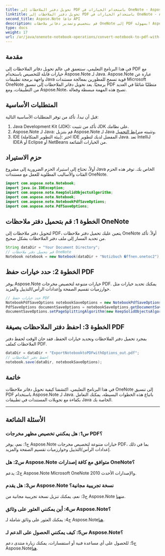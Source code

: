 ```yaml
---
title: تحويل دفتر الملاحظات إلى PDF باستخدام الخيارات في OneNote - Aspose.Note
linktitle: تحويل دفتر الملاحظات إلى PDF باستخدام الخيارات في OneNote - Aspose.Note
second_title: Aspose.Note جافا API
description: قم بتخصيص وتصدير دفاتر ملاحظات OneNote إلى PDF بسهولة! Aspose.Note لـ Java يتعامل مع الرفع الثقيل. دليل خطوة بخطوة متضمن! #OneNote #Java #Aspose
type: docs
weight: 17
url: /ar/java/onenote-notebook-operations/convert-notebook-to-pdf-with-options/
---
```

## مقدمة

في هذا البرنامج التعليمي، سنتعمق في عالم تحويل دفاتر الملاحظات إلى PDF مع خيارات قابلة للتخصيص باستخدام Aspose.Note لـ Java. Aspose.Note عبارة عن واجهة برمجة تطبيقات Java قوية تسمح للمطورين بمعالجة مستندات Microsoft OneNote برمجيًا. يعد تحويل دفاتر الملاحظات إلى تنسيق PDF متطلبًا شائعًا في العديد من التطبيقات، ومع Aspose.Note، تصبح هذه المهمة مبسطة وفعالة.

## المتطلبات الأساسية

قبل أن نبدأ، تأكد من توفر المتطلبات الأساسية التالية:

1. Java Development Kit (JDK): تأكد من تثبيت JDK على نظامك.
2. Aspose.Note لـ Java: قم بتنزيل Aspose.Note لـ Java وتثبيته من[رابط التحميل](https://releases.aspose.com/note/java/).
3. IDE (بيئة التطوير المتكاملة): اختر IDE المفضل لديك لتطوير Java. تعد IntelliJ IDEA أو Eclipse أو NetBeans من الخيارات الشائعة.

## حزم الاستيراد

أولاً، تحتاج إلى استيراد الحزم الضرورية إلى مشروع Java الخاص بك. توفر هذه الحزم الفئات والأساليب المطلوبة للعمل مع مستندات OneNote.

```java
import com.aspose.note.Notebook;
import java.io.IOException;
import com.aspose.note.KeepSolidObjectsAlgorithm;
import com.aspose.note.Notebook;
import com.aspose.note.NotebookPdfSaveOptions;
import com.aspose.note.PdfSaveOptions;
```

## الخطوة 1: قم بتحميل دفتر ملاحظات OneNote

لتحويل دفتر ملاحظات إلى PDF، يتعين عليك تحميل دفتر ملاحظات OneNote أولاً. تأكد من تحديد المسار إلى ملف دفتر الملاحظات بشكل صحيح.

```java
String dataDir = "Your Document Directory";
// قم بتحميل دفتر ملاحظات OneNote
Notebook notebook = new Notebook(dataDir + "Notizbuch �ffnen.onetoc2");
```

## الخطوة 2: حدد خيارات حفظ PDF

يوفر Aspose.Note خيارات متنوعة لتخصيص مخرجات PDF. يمكنك تحديد خيارات مثل خوارزميات تقسيم الصفحة وإعدادات الرأس/التذييل والمزيد.

```java
// حدد خيارات حفظ PDF
NotebookPdfSaveOptions notebookSaveOptions = new NotebookPdfSaveOptions();
PdfSaveOptions documentSaveOptions = notebookSaveOptions.getDocumentSaveOptions();
documentSaveOptions.setPageSplittingAlgorithm(new KeepSolidObjectsAlgorithm());
```

## الخطوة 3: احفظ دفتر الملاحظات بصيغة PDF

بمجرد تحميل دفتر الملاحظات وتحديد خيارات الحفظ، فقد حان الوقت لحفظ دفتر الملاحظات كملف PDF.

```java
dataDir = dataDir + "ExportNotebooktoPDFwithOptions_out.pdf";
// احفظ دفتر الملاحظات
notebook.save(dataDir, notebookSaveOptions);
```

## خاتمة

في هذا البرنامج التعليمي، اكتشفنا كيفية تحويل دفاتر ملاحظات OneNote إلى تنسيق PDF باستخدام Aspose.Note لـ Java. باتباع هذه الخطوات البسيطة، يمكنك التعامل بكفاءة مع تحويلات المستندات في تطبيقات Java الخاصة بك.

---

## الأسئلة الشائعة

### س1: هل يمكنني تخصيص مظهر مخرجات PDF؟

ج1: نعم، يوفر Aspose.Note خيارات متنوعة لتخصيص مخرجات PDF، بما في ذلك إعدادات الرأس/التذييل وخوارزميات تقسيم الصفحة والمزيد.

### س2: هل Aspose.Note متوافق مع كافة إصدارات OneNote؟

ج2: يدعم Aspose.Note Microsoft OneNote 2010 والإصدارات الأحدث.

### س3: هل يقدم Aspose.Note نسخة تجريبية مجانية؟

 ج3: نعم، يمكنك تنزيل نسخة تجريبية مجانية من Aspose.Note من[هنا](https://releases.aspose.com/).

### س4: أين يمكنني العثور على وثائق Aspose.Note؟

 ج4: يمكنك العثور على وثائق شاملة لـ Aspose.Note[هنا](https://reference.aspose.com/note/java/).

### س5: كيف يمكنني الحصول على الدعم لـ Aspose.Note؟

 ج5: للحصول على أي مساعدة فنية أو استفسارات، يمكنك زيارة منتدى دعم Aspose.Note[هنا](https://forum.aspose.com/c/note/28).